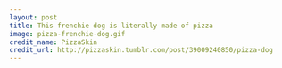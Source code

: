 ```yaml
---
layout: post
title: This frenchie dog is literally made of pizza
image: pizza-frenchie-dog.gif
credit_name: PizzaSkin
credit_url: http://pizzaskin.tumblr.com/post/39009240850/pizza-dog
---
```

